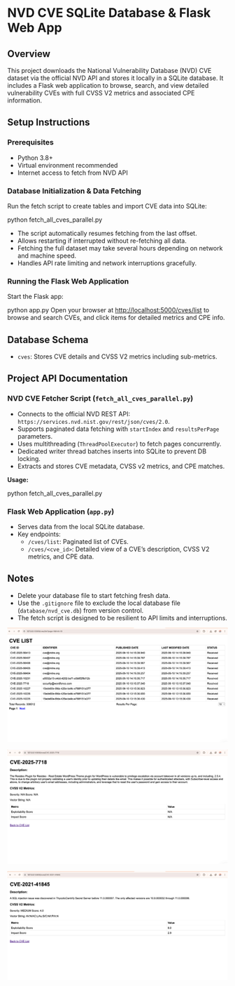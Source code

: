 # NVD CVE SQLite Database & Flask Web App

## Overview

This project downloads the National Vulnerability Database (NVD) CVE dataset via the official NVD API and stores it locally in a SQLite database. It includes a Flask web application to browse, search, and view detailed vulnerability CVEs with full CVSS V2 metrics and associated CPE information.

## Setup Instructions

### Prerequisites
- Python 3.8+
- Virtual environment recommended
- Internet access to fetch from NVD API

### Database Initialization & Data Fetching

Run the fetch script to create tables and import CVE data into SQLite:

python fetch_all_cves_parallel.py

- The script automatically resumes fetching from the last offset.
- Allows restarting if interrupted without re-fetching all data.
- Fetching the full dataset may take several hours depending on network and machine speed.
- Handles API rate limiting and network interruptions gracefully.

### Running the Flask Web Application

Start the Flask app:

python app.py
Open your browser at [http://localhost:5000/cves/list](http://localhost:5000/cves/list) to browse and search CVEs, and click items for detailed metrics and CPE info.

## Database Schema

- `cves`: Stores CVE details and CVSS V2 metrics including sub-metrics.


## Project API Documentation

### NVD CVE Fetcher Script (`fetch_all_cves_parallel.py`)

- Connects to the official NVD REST API: `https://services.nvd.nist.gov/rest/json/cves/2.0`.
- Supports paginated data fetching with `startIndex` and `resultsPerPage` parameters.
- Uses multithreading (`ThreadPoolExecutor`) to fetch pages concurrently.
- Dedicated writer thread batches inserts into SQLite to prevent DB locking.
- Extracts and stores CVE metadata, CVSS v2 metrics, and CPE matches.

**Usage:**

python fetch_all_cves_parallel.py

### Flask Web Application (`app.py`)

- Serves data from the local SQLite database.
- Key endpoints:
  - `/cves/list`: Paginated list of CVEs.
  - `/cves/<cve_id>`: Detailed view of a CVE’s description, CVSS V2 metrics, and CPE data.

## Notes

- Delete your database file to start fetching fresh data.
- Use the `.gitignore` file to exclude the local database file (`database/nvd_cve.db`) from version control.
- The fetch script is designed to be resilient to API limits and interruptions.

![List page](screenshots/list%20page%20.png)

![CVE ID with metric NA](screenshots/cve%20id%20-%20metric%20NA.png)

![CVE ID with metrics](screenshots/cve%20id%20with%20metrics.png)
